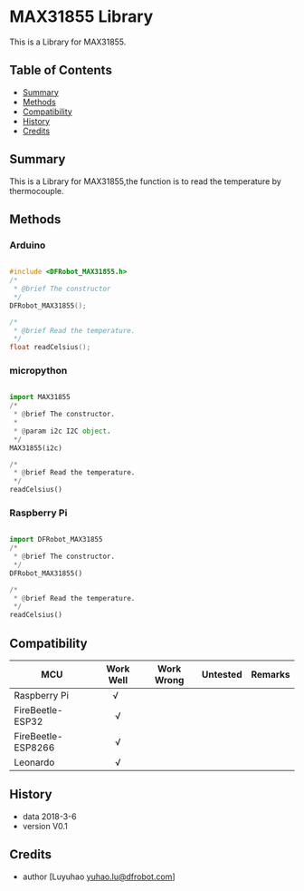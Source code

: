 # MAX31855 Library 
This is a Library for MAX31855.

## Table of Contents

* [Summary](#summary)
* [Methods](#methods)
* [Compatibility](#compatibility)
* [History](#history)
* [Credits](#credits)

<snippet>
<content>

## Summary
This is a Library for MAX31855,the function is to read the temperature by thermocouple.

## Methods

### Arduino
```C++

#include <DFRobot_MAX31855.h>
/*
 * @brief The constructor
 */
DFRobot_MAX31855();

/*
 * @brief Read the temperature.
 */
float readCelsius();
```
### micropython
```python

import MAX31855
/*
 * @brief The constructor.
 *
 * @param i2c I2C object.
 */
MAX31855(i2c)

/*
 * @brief Read the temperature.
 */
readCelsius()
```
### Raspberry Pi
```python

import DFRobot_MAX31855
/*
 * @brief The constructor.
 */
DFRobot_MAX31855()

/*
 * @brief Read the temperature.
 */
readCelsius()
```
## Compatibility

MCU                | Work Well | Work Wrong | Untested  | Remarks
------------------ | :----------: | :----------: | :---------: | -----
Raspberry Pi |      √       |             |            | 
FireBeetle-ESP32 |       √      |             |            | 
FireBeetle-ESP8266 |      √       |             |            | 
Leonardo |      √       |             |            | 

## History

- data 2018-3-6
- version V0.1

## Credits

- author [Luyuhao  <yuhao.lu@dfrobot.com>]


